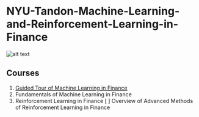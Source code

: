 # NYU-Tandon-Machine-Learning-and-Reinforcement-Learning-in-Finance
![alt text](https://upload.wikimedia.org/wikipedia/en/3/39/NYU_Tandon_School_of_Engineering_Logo.png "New York University Tandon School of Engineering")
## Courses
1. [Guided Tour of Machine Learning in Finance](https://github.com/skielosky/NYU-Tandon-Machine-Learning-and-Reinforcement-Learning-in-Finance/tree/master/01-guided-tour-of-machine-learning-in-finance)
2. Fundamentals of Machine Learning in Finance
3. Reinforcement Learning in Finance
[ ] Overview of Advanced Methods of Reinforcement Learning in Finance

